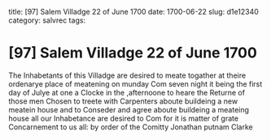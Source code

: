 title: [97] Salem Villadge 22 of June 1700
date: 1700-06-22
slug: d1e12340
category: salvrec
tags: 


<div markdown class="doc" id="d1e12340">


# [97] Salem Villadge 22 of June 1700

The Inhabetants of this Villadge are desired to meate togather at theire ordenarye place of meatening on munday Com seven night it being the first day of Julye at one a Clocke in the ,afternoone to heare the Returne of those men Chosen to treete with Carpenters aboute buildeing a new meatein house and to Conseder and agree aboute buildeing a meateing house all our Inhabetance are desired to Com for it is matter of grate Concarnement to us all: by order of the Comitty  Jonathan putnam Clarke
</div>